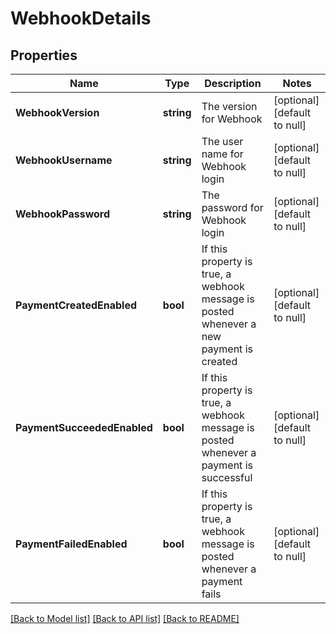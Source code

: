 # WebhookDetails

## Properties
Name | Type | Description | Notes
------------ | ------------- | ------------- | -------------
**WebhookVersion** | **string** | The version for Webhook | [optional] [default to null]
**WebhookUsername** | **string** | The user name for Webhook login | [optional] [default to null]
**WebhookPassword** | **string** | The password for Webhook login | [optional] [default to null]
**PaymentCreatedEnabled** | **bool** | If this property is true, a webhook message is posted whenever a new payment is created | [optional] [default to null]
**PaymentSucceededEnabled** | **bool** | If this property is true, a webhook message is posted whenever a payment is successful | [optional] [default to null]
**PaymentFailedEnabled** | **bool** | If this property is true, a webhook message is posted whenever a payment fails | [optional] [default to null]

[[Back to Model list]](../README.md#documentation-for-models) [[Back to API list]](../README.md#documentation-for-api-endpoints) [[Back to README]](../README.md)

